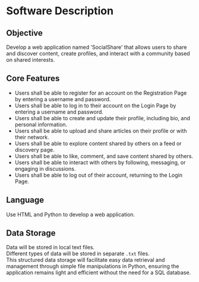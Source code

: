 # Software Description

## Objective

Develop a web application named 'SocialShare' that allows users to share and discover content, create profiles, and interact with a community based on shared interests.

## Core Features

- Users shall be able to register for an account on the Registration Page by entering a username and password.
- Users shall be able to log in to their account on the Login Page by entering a username and password.
- Users shall be able to create and update their profile, including bio, and personal information.
- Users shall be able to upload and share articles on their profile or with their network.
- Users shall be able to explore content shared by others on a feed or discovery page.
- Users shall be able to like, comment, and save content shared by others.
- Users shall be able to interact with others by following, messaging, or engaging in discussions.
- Users shall be able to log out of their account, returning to the Login Page.

## Language

Use HTML and Python to develop a web application.

## Data Storage

Data will be stored in local text files.  
Different types of data will be stored in separate `.txt` files.  
This structured data storage will facilitate easy data retrieval and management through simple file manipulations in Python, ensuring the application remains light and efficient without the need for a SQL database.